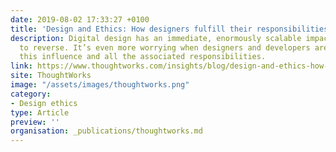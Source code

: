 ```yaml
---
date: 2019-08-02 17:33:27 +0100
title: 'Design and Ethics: How designers fulfill their responsibilities'
description: Digital design has an immediate, enormously scalable impact that is often difficult
  to reverse. It’s even more worrying when designers and developers are unaware of
  this influence and all the associated responsibilities.
link: https://www.thoughtworks.com/insights/blog/design-and-ethics-how-designers-fulfill-their-responsibilities
site: ThoughtWorks
image: "/assets/images/thoughtworks.png"
category:
- Design ethics
type: Article
preview: ''
organisation: _publications/thoughtworks.md
---
```

